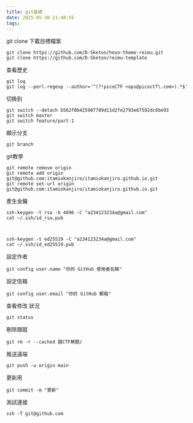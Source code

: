```yaml
---
title: git基礎
date: 2025-05-30 21:40:55
tags:
---
```

git clone 下載目標檔案

    git clone https://github.com/D-Sketon/hexo-theme-reimu.git
    git clone https://github.com/D-Sketon/reimu-template
    
查看歷史

    git log 
    git log --perl-regexp --author='^(?!picoCTF <ops@picoctf\.com>).*$'

切換到 

    git switch --detach b562f0b425907789d11d2fe2793e67592dc6be93
    git switch master
    git switch feature/part-1


顯示分支

    git branch


git教學

    git remote remove origin
    git remote add origin git@github.com:itamiokanjiro/itamiokanjiro.github.io.git
    git remote set-url origin git@github.com:itamiokanjiro/itamiokanjiro.github.io.git


產生金鑰


    ssh-keygen -t rsa -b 4096 -C "a234123234a@gmail.com"
    cat ~/.ssh/id_rsa.pub



    ssh-keygen -t ed25519 -C "a234123234a@gmail.com"
    cat ~/.ssh/id_ed25519.pub


設定作者

    git config user.name "你的 GitHub 使用者名稱"

設定信箱

    git config user.email "你的 GitHub 郵箱"

查看修改 狀況

    git status   


刪除跟蹤

    git rm -r --cached 跟CTF無關/



推送遠端

    git push -u origin main


更新用

    git commit -m "更新"


測試連接

    ssh -T git@github.com
